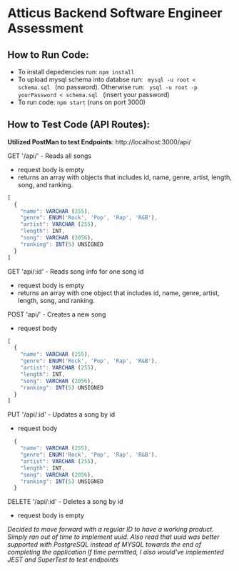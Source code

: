 # Atticus Backend Software Engineer Assessment


## How to Run Code:
* To install depedencies run: <code>npm install</code> 
* To upload mysql schema into databse run: <code> mysql -u root < schema.sql </code> (no password). Otherwise run: <code> ysql -u root -p yourPassword < schema.sql </code> (insert your password)
* To run code: <code>npm start</code> (runs on port 3000)

## How to Test Code (API Routes):
**Utilized PostMan to test Endpoints**: http://localhost:3000/api/

GET '/api/' - Reads all songs
* request body is empty
* returns an array with objects that includes id, name, genre, artist, length, song, and ranking.
```javascript
[
  {
    "name": VARCHAR (255),
    "genre": ENUM('Rock', 'Pop', 'Rap', 'R&B'),
    "artist": VARCHAR (255),
    "length": INT,
    "song": VARCHAR (2056),
    "ranking": INT(5) UNSIGNED
  }
]
```
GET 'api/:id' - Reads song info for one song id
* request body is empty
* returns an array with one object that includes id, name, genre, artist, length, song, and ranking.

POST 'api/' - Creates a new song 
* request body
```javascript
[
  {
    "name": VARCHAR (255),
    "genre": ENUM('Rock', 'Pop', 'Rap', 'R&B'),
    "artist": VARCHAR (255),
    "length": INT,
    "song": VARCHAR (2056),
    "ranking": INT(5) UNSIGNED
  }
]
```
PUT '/api/:id' - Updates a song by id
* request body
```javascript 
  {
    "name": VARCHAR (255),
    "genre": ENUM('Rock', 'Pop', 'Rap', 'R&B'),
    "artist": VARCHAR (255),
    "length": INT,
    "song": VARCHAR (2056),
    "ranking": INT(5) UNSIGNED
  }
```
DELETE '/api/:id' - Deletes a song by id
* request body is empty

*Decided to move forward with a regular ID to have a working product. Simply ran out of time to implement uuid. Also read that uuid was better supported with PostgreSQL instead of MYSQL towards the end of completing the application*
*If time permitted, I also would've implemented JEST and SuperTest to test endpoints*